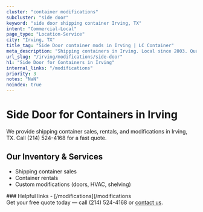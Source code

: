 ```yaml
---
cluster: "container modifications"
subcluster: "side door"
keyword: "side door shipping container Irving, TX"
intent: "Commercial-Local"
page_type: "Location-Service"
city: "Irving, TX"
title_tag: "Side Door container mods in Irving | LC Container"
meta_description: "Shipping containers in Irving. Local since 2003. Quality containers. Fast delivery. Get your free quote — call (214) 524-4168 today. LC Container — your trus..."
url_slug: "/irving/modifications/side-door"
h1: "Side Door for Containers in Irving"
internal_links: "/modifications"
priority: 3
notes: "NaN"
noindex: true
---
```


# Side Door for Containers in Irving

We provide shipping container sales, rentals, and modifications in Irving, TX. Call (214) 524-4168 for a fast quote.

## Our Inventory & Services
- Shipping container sales
- Container rentals
- Custom modifications (doors, HVAC, shelving)

<div data-section="internal-links">
### Helpful links
- [/modifications](/modifications
</div>

<div data-section="cta">
Get your free quote today — call (214) 524-4168 or <a href="/contact">contact us</a>.
</div>

<script type="application/ld+json">{"@context":"https://schema.org","@type":"FAQPage","mainEntity":[{"@type":"Question","name":"How much does delivery cost in Irving, TX?","acceptedAnswer":{"@type":"Answer","text":"Delivery costs vary by distance and container size. Most deliveries in Irving, TX range from $150-$300. Call (214) 524-4168 for an exact quote based on your specific location."}},{"@type":"Question","name":"Do you offer financing or payment plans?","acceptedAnswer":{"@type":"Answer","text":"We accept major credit cards, checks, and can discuss commercial terms for bulk purchases. Call (214) 524-4168 to discuss options."}},{"@type":"Question","name":"Can you customize containers in Irving, TX?","acceptedAnswer":{"@type":"Answer","text":"Yes — we perform modifications like doors, HVAC, insulation, and shelving. Request a custom quote at (214) 524-4168 or via our contact form."}}]}</script>
